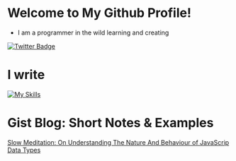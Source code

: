 # Welcome to My Github Profile!

- I am a programmer in the wild learning and creating

[![Twitter Badge](https://img.shields.io/badge/-@vic_magnifico-1ca0f1?style=flat&labelColor=1ca0f1&logo=twitter&logoColor=white&link=https://twitter.com/vic_magnifico)](https://twitter.com/vic_magnifico)


# I write
[![My Skills](https://skillicons.dev/icons?i=go,elixir,haskell,ocaml,scala,js)](https://skillicons.dev)



# Gist Blog: Short Notes & Examples
[Slow Meditation: On Understanding The Nature And Behaviour of JavaScrip Data Types](https://gist.github.com/victor-eno/18cc6a4352dd1e433ffa65f1ce178b7a)



<!---
victor-eno/victor-eno is a ✨ special ✨ repository because its `README.md` (this file) appears on your GitHub profile.
You can click the Preview link to take a look at your changes.
--->
